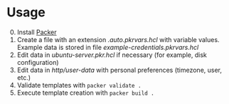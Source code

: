 # Usage

0. Install [Packer](https://developer.hashicorp.com/packer/downloads)
1. Create a file with an extension *.auto.pkrvars.hcl* with variable values. Example data is stored in file *example-credentials.pkrvars.hcl*
2. Edit data in *ubuntu-server.pkr.hcl* if necessary (for example, disk configuration)
3. Edit data in *http/user-data* with personal preferences (timezone, user, etc.)
4. Validate templates with `packer validate .`
5. Execute template creation with `packer build .`